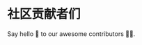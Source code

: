 <script setup>
import { VPTeamMembers } from 'vitepress/theme'

const members = [
  {
    avatar: 'https://avatars.githubusercontent.com/u/130636283?s=400&u=53d609287147e43e4f3cff48d30fc9dec1dc3286&v=4',
    name: 'MaxWell Pan',
    title: 'Developer',
    links: [
      { icon: 'github', link: 'https://github.com/panyongxu1002' },
      { icon: 'twitter', link: 'https://twitter.com/YongxuPan' }
    ]
  },
  {
    avatar: 'https://avatars.githubusercontent.com/u/16284115?s=400&u=421bf4e971a70e62fd9426e265a12eefc4aed991&v=4',
    name: 'Ian Xu',
    title: 'DevRel & Developer',
    links: [
      { icon: 'github', link: 'https://github.com/panyongxu1002' },
      { icon: 'twitter', link: 'https://twitter.com/imxy007' }
    ]
  },
  {
    avatar: 'https://avatars.githubusercontent.com/u/84056084?v=4',
    name: 'Finch Ren',
    title: 'Developer',
    links: [
      { icon: 'github', link: 'https://github.com/BigBroFinch' },
      { icon: 'twitter', link: 'https://twitter.com/FinchR1992' }
    ]
  },
  {
    avatar: 'https://avatars.githubusercontent.com/u/58540575?s=400&u=fa72e490906630899bc4b074db0f9a7e88e65f23&v=4',
    name: 'Sun',
    title: 'Developer',
    links: [
      { icon: 'github', link: 'https://github.com/jiahao6635' },
      { icon: 'twitter', link: 'https://x.com/shi_xiao0101' }
    ]
  },
]
</script>

# 社区贡献者们

Say hello 👋 to our awesome contributors 🧑‍💻.

<VPTeamMembers size="small" :members="members" />
